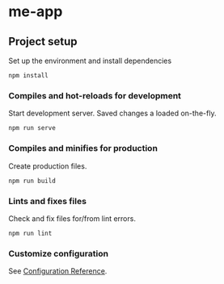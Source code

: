 # me-app

## Project setup

Set up the environment and install dependencies

```
npm install
```

### Compiles and hot-reloads for development

Start development server. Saved changes a loaded on-the-fly.

```
npm run serve
```

### Compiles and minifies for production

Create production files.

```
npm run build
```

### Lints and fixes files

Check and fix files for/from lint errors.

```
npm run lint
```

### Customize configuration
See [Configuration Reference](https://cli.vuejs.org/config/).
